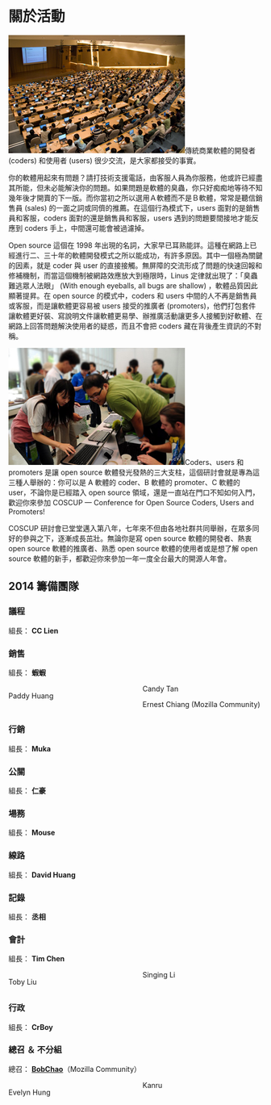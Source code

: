 # 關於活動

<img src="images/a01.jpg" class="ab01">傳統商業軟體的開發者 (coders) 和使用者 (users) 很少交流，是大家都接受的事實。

你的軟體用起來有問題？請打技術支援電話，由客服人員為你服務，他或許已經盡其所能，但未必能解決你的問題。如果問題是軟體的臭蟲，你只好痴痴地等待不知幾年後才開賣的下一版。而你當初之所以選用Ａ軟體而不是Ｂ軟體，常常是聽信銷售員 (sales) 的一面之詞或同儕的推薦。在這個行為模式下，users 面對的是銷售員和客服，coders 面對的還是銷售員和客服，users 遇到的問題要間接地才能反應到 coders 手上，中間還可能會被過濾掉。

Open source 這個在 1998 年出現的名詞，大家早已耳熟能詳。這種在網路上已經進行二、三十年的軟體開發模式之所以能成功，有許多原因。其中一個極為關鍵的因素，就是 coder 與 user 的直接接觸。無屏障的交流形成了問題的快速回報和修補機制，而當這個機制被網路效應放大到極限時，Linus 定律就出現了：「臭蟲難逃眾人法眼」 (With enough eyeballs, all bugs are shallow) ，軟體品質因此顯著提昇。在 open source 的模式中，coders 和 users 中間的人不再是銷售員或客服，而是讓軟體更容易被 users 接受的推廣者 (promoters)，他們打包套件讓軟體更好裝、寫說明文件讓軟體更易學、辦推廣活動讓更多人接觸到好軟體、在網路上回答問題解決使用者的疑惑，而且不會把 coders 藏在背後產生資訊的不對稱。

<img src="images/a02.jpg" class="ab02">Coders、users 和 promoters 是讓 open source 軟體發光發熱的三大支柱，這個研討會就是專為這三種人舉辦的：你可以是 A 軟體的 coder、B 軟體的 promoter、C 軟體的 user，不論你是已經踏入 open source 領域，還是一直站在門口不知如何入門，歡迎你來參加 COSCUP — Conference for Open Source Coders, Users and Promoters!

COSCUP 研討會已堂堂邁入第八年，七年來不但由各地社群共同舉辦，在眾多同好的參與之下，逐漸成長茁壯。無論你是寫 open source 軟體的開發者、熱衷 open source 軟體的推廣者、熟悉 open source 軟體的使用者或是想了解 open source 軟體的新手，都歡迎你來參加一年一度全台最大的開源人年會。

## 2014 籌備團隊

### 議程

組長： **CC Lien**

<!-- 組員 -->

### 銷售

組長： **蝦蝦**

<!-- 組員 -->

<div style="-moz-column-width:15em;-webkit-column-width:15em;column-width:15em;-moz-column-gap:2em;-webkit-column-gap:2em;column-gap:2em;">
<p>Paddy Huang
<p>Candy Tan
<p>Ernest Chiang (Mozilla Community) 
</div>

### 行銷

組長： **Muka**

<!-- 組員 -->

### 公關

組長： **仁豪**

<!-- 組員 -->

### 場務

組長： **Mouse**

<!-- 組員 -->

### 線路

組長： **David Huang**

<!-- 組員 -->

### 記錄

組長： **丞相**

<!-- 組員 -->

### 會計

組長： **Tim Chen**

<!-- 組員 -->
<div style="-moz-column-width:15em;-webkit-column-width:15em;column-width:15em;-moz-column-gap:2em;-webkit-column-gap:2em;column-gap:2em;">
<p>Toby Liu
<p>Singing Li
</div>


### 行政

組長： **CrBoy**

<!-- 組員 -->

### 總召 ＆ 不分組

總召： **[BobChao](https://reps.mozilla.org/u/bobchao/)**（Mozilla Community）

<div style="-moz-column-width:15em;-webkit-column-width:15em;column-width:15em;-moz-column-gap:2em;-webkit-column-gap:2em;column-gap:2em;">
<p>Evelyn Hung
<p>Kanru
</div>
